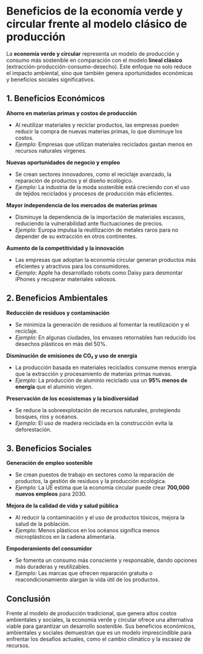 # Beneficios de la economía verde y circular frente al modelo clásico de producción

La **economía verde y circular** representa un modelo de producción y consumo más sostenible en comparación con el modelo **lineal clásico** (extracción-producción-consumo-desecho). Este enfoque no solo reduce el impacto ambiental, sino que también genera oportunidades económicas y beneficios sociales significativos.  

## 1. Beneficios Económicos

**Ahorro en materias primas y costos de producción**  

- Al reutilizar materiales y reciclar productos, las empresas pueden reducir la compra de nuevas materias primas, lo que disminuye los costos.
- *Ejemplo:* Empresas que utilizan materiales reciclados gastan menos en recursos naturales vírgenes.  

**Nuevas oportunidades de negocio y empleo**  

- Se crean sectores innovadores, como el reciclaje avanzado, la reparación de productos y el diseño ecológico.
- *Ejemplo:* La industria de la moda sostenible está creciendo con el uso de tejidos reciclados y procesos de producción más eficientes.  

**Mayor independencia de los mercados de materias primas**  

- Disminuye la dependencia de la importación de materiales escasos, reduciendo la vulnerabilidad ante fluctuaciones de precios.
- *Ejemplo:* Europa impulsa la reutilización de metales raros para no depender de su extracción en otros continentes.  

**Aumento de la competitividad y la innovación**  

- Las empresas que adoptan la economía circular generan productos más eficientes y atractivos para los consumidores.
- *Ejemplo:* Apple ha desarrollado robots como Daisy para desmontar iPhones y recuperar materiales valiosos.  

## 2. Beneficios Ambientales

**Reducción de residuos y contaminación**  

- Se minimiza la generación de residuos al fomentar la reutilización y el reciclaje.
- *Ejemplo:* En algunas ciudades, los envases retornables han reducido los desechos plásticos en más del 50%.  

**Disminución de emisiones de CO₂ y uso de energía**  

- La producción basada en materiales reciclados consume menos energía que la extracción y procesamiento de materias primas nuevas.
- *Ejemplo:* La producción de aluminio reciclado usa un **95% menos de energía** que el aluminio virgen.  

**Preservación de los ecosistemas y la biodiversidad**  

- Se reduce la sobreexplotación de recursos naturales, protegiendo bosques, ríos y océanos.
- *Ejemplo:* El uso de madera reciclada en la construcción evita la deforestación.  

## 3. Beneficios Sociales  

**Generación de empleo sostenible**  

- Se crean puestos de trabajo en sectores como la reparación de productos, la gestión de residuos y la producción ecológica.  
- *Ejemplo:* La UE estima que la economía circular puede crear **700,000 nuevos empleos** para 2030.  

**Mejora de la calidad de vida y salud pública**  

- Al reducir la contaminación y el uso de productos tóxicos, mejora la salud de la población.  
- *Ejemplo:* Menos plásticos en los océanos significa menos microplásticos en la cadena alimentaria.  

**Empoderamiento del consumidor**  

- Se fomenta un consumo más consciente y responsable, dando opciones más duraderas y reutilizables.  
- *Ejemplo:* Las marcas que ofrecen reparación gratuita o reacondicionamiento alargan la vida útil de los productos.  

## Conclusión  

Frente al modelo de producción tradicional, que genera altos costos ambientales y sociales, la economía verde y circular ofrece una alternativa viable para garantizar un desarrollo sostenible. Sus beneficios económicos, ambientales y sociales demuestran que es un modelo imprescindible para enfrentar los desafíos actuales, como el cambio climático y la escasez de recursos.  
